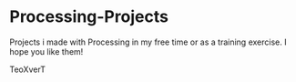 # Processing-Projects
Projects i made with Processing in my free time or as a training exercise.
I hope you like them!

TeoXverT
